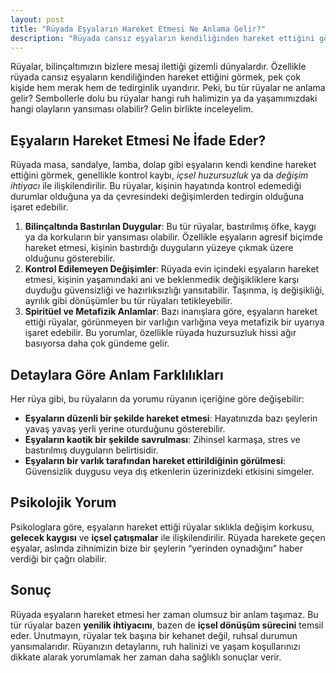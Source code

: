 ```yaml
---
layout: post
title: "Rüyada Eşyaların Hareket Etmesi Ne Anlama Gelir?"
description: "Rüyada cansız eşyaların kendiliğinden hareket ettiğini görmek, pek çok kişide hem merak hem de tedirginlik uyandırır."
---
```


Rüyalar, bilinçaltımızın bizlere mesaj ilettiği gizemli dünyalardır. Özellikle rüyada cansız eşyaların kendiliğinden hareket ettiğini görmek, pek çok kişide hem merak hem de tedirginlik uyandırır. Peki, bu tür rüyalar ne anlama gelir? Sembollerle dolu bu rüyalar hangi ruh halimizin ya da yaşamımızdaki hangi olayların yansıması olabilir? Gelin birlikte inceleyelim.

## Eşyaların Hareket Etmesi Ne İfade Eder?

Rüyada masa, sandalye, lamba, dolap gibi eşyaların kendi kendine hareket ettiğini görmek, genellikle kontrol kaybı, *içsel huzursuzluk* ya da *değişim ihtiyacı* ile ilişkilendirilir. Bu rüyalar, kişinin hayatında kontrol edemediği durumlar olduğuna ya da çevresindeki değişimlerden tedirgin olduğuna işaret edebilir.

1. **Bilinçaltında Bastırılan Duygular**: Bu tür rüyalar, bastırılmış öfke, kaygı ya da korkuların bir yansıması olabilir. Özellikle eşyaların agresif biçimde hareket etmesi, kişinin bastırdığı duyguların yüzeye çıkmak üzere olduğunu gösterebilir.
2. **Kontrol Edilemeyen Değişimler**: Rüyada evin içindeki eşyaların hareket etmesi, kişinin yaşamındaki ani ve beklenmedik değişikliklere karşı duyduğu güvensizliği ve hazırlıksızlığı yansıtabilir. Taşınma, iş değişikliği, ayrılık gibi dönüşümler bu tür rüyaları tetikleyebilir.
3. **Spiritüel ve Metafizik Anlamlar**: Bazı inanışlara göre, eşyaların hareket ettiği rüyalar, görünmeyen bir varlığın varlığına veya metafizik bir uyarıya işaret edebilir. Bu yorumlar, özellikle rüyada huzursuzluk hissi ağır basıyorsa daha çok gündeme gelir.

## Detaylara Göre Anlam Farklılıkları

Her rüya gibi, bu rüyaların da yorumu rüyanın içeriğine göre değişebilir:

- **Eşyaların düzenli bir şekilde hareket etmesi**: Hayatınızda bazı şeylerin yavaş yavaş yerli yerine oturduğunu gösterebilir.
- **Eşyaların kaotik bir şekilde savrulması**: Zihinsel karmaşa, stres ve bastırılmış duyguların belirtisidir.
- **Eşyaların bir varlık tarafından hareket ettirildiğinin görülmesi**: Güvensizlik duygusu veya dış etkenlerin üzerinizdeki etkisini simgeler.

## Psikolojik Yorum

Psikologlara göre, eşyaların hareket ettiği rüyalar sıklıkla değişim korkusu, **gelecek kaygısı** ve **içsel çatışmalar** ile ilişkilendirilir. Rüyada harekete geçen eşyalar, aslında zihnimizin bize bir şeylerin “yerinden oynadığını” haber verdiği bir çağrı olabilir.

## Sonuç

Rüyada eşyaların hareket etmesi her zaman olumsuz bir anlam taşımaz. Bu tür rüyalar bazen **yenilik ihtiyacını**, bazen de **içsel dönüşüm sürecini** temsil eder. Unutmayın, rüyalar tek başına bir kehanet değil, ruhsal durumun yansımalarıdır. Rüyanızın detaylarını, ruh halinizi ve yaşam koşullarınızı dikkate alarak yorumlamak her zaman daha sağlıklı sonuçlar verir.